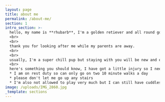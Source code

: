 ```yaml
---
layout: page
title: about me
permalink: /about-me/
section: 1
intro_section: >- 
  hello, my name is **rhubarb**, I'm a golden retiever and all round good girl 
  <br>
  <br>
  thank you for looking after me while my parents are away.
  <br>
  <br>
  usually, I'm a super chill pup but staying with you will be new and exciting.
  <br>
  here's something you should know, I have got a little injury so I need your help...
  * I am on rest duty so can only go on two 10 minute walks a day
  * please don't let me go up any stairs
  * I'm also not allowed to play very much but I can still have cuddles
image: /uploads/IMG_2860.jpg
_template: sections
---
```



